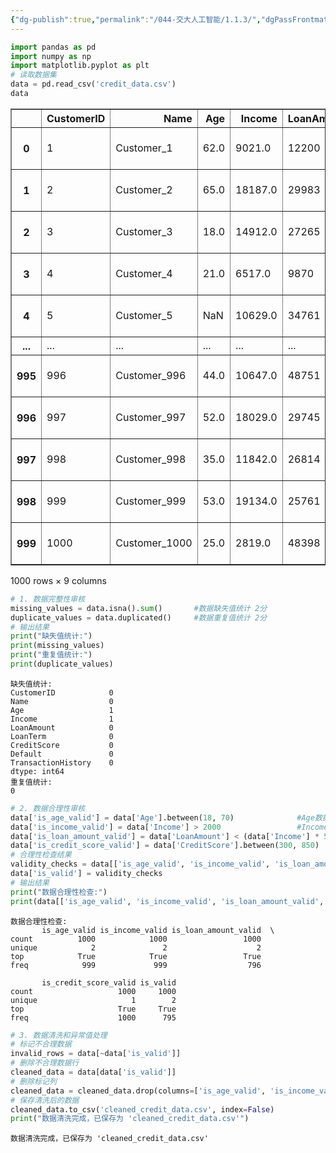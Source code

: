```yaml
---
{"dg-publish":true,"permalink":"/044-交大人工智能/1.1.3/","dgPassFrontmatter":true}
---
```



```python
import pandas as pd
import numpy as np
import matplotlib.pyplot as plt
# 读取数据集
data = pd.read_csv('credit_data.csv')
data
```




<div>
<style scoped>
    .dataframe tbody tr th:only-of-type {
        vertical-align: middle;
    }

    .dataframe tbody tr th {
        vertical-align: top;
    }

    .dataframe thead th {
        text-align: right;
    }
</style>
<table border="1" class="dataframe">
  <thead>
    <tr style="text-align: right;">
      <th></th>
      <th>CustomerID</th>
      <th>Name</th>
      <th>Age</th>
      <th>Income</th>
      <th>LoanAmount</th>
      <th>LoanTerm</th>
      <th>CreditScore</th>
      <th>Default</th>
      <th>TransactionHistory</th>
    </tr>
  </thead>
  <tbody>
    <tr>
      <th>0</th>
      <td>1</td>
      <td>Customer_1</td>
      <td>62.0</td>
      <td>9021.0</td>
      <td>12200</td>
      <td>13</td>
      <td>808</td>
      <td>0</td>
      <td>[{"amount": 795, "date": "2023-09-06"}, {"amou...</td>
    </tr>
    <tr>
      <th>1</th>
      <td>2</td>
      <td>Customer_2</td>
      <td>65.0</td>
      <td>18187.0</td>
      <td>29983</td>
      <td>46</td>
      <td>378</td>
      <td>0</td>
      <td>[{"amount": 865, "date": "2023-02-10"}, {"amou...</td>
    </tr>
    <tr>
      <th>2</th>
      <td>3</td>
      <td>Customer_3</td>
      <td>18.0</td>
      <td>14912.0</td>
      <td>27265</td>
      <td>35</td>
      <td>819</td>
      <td>0</td>
      <td>[{"amount": 398, "date": "2023-09-10"}, {"amou...</td>
    </tr>
    <tr>
      <th>3</th>
      <td>4</td>
      <td>Customer_4</td>
      <td>21.0</td>
      <td>6517.0</td>
      <td>9870</td>
      <td>11</td>
      <td>823</td>
      <td>0</td>
      <td>[{"amount": 217, "date": "2023-04-26"}, {"amou...</td>
    </tr>
    <tr>
      <th>4</th>
      <td>5</td>
      <td>Customer_5</td>
      <td>NaN</td>
      <td>10629.0</td>
      <td>34761</td>
      <td>44</td>
      <td>614</td>
      <td>0</td>
      <td>[{"amount": 520, "date": "2023-03-08"}, {"amou...</td>
    </tr>
    <tr>
      <th>...</th>
      <td>...</td>
      <td>...</td>
      <td>...</td>
      <td>...</td>
      <td>...</td>
      <td>...</td>
      <td>...</td>
      <td>...</td>
      <td>...</td>
    </tr>
    <tr>
      <th>995</th>
      <td>996</td>
      <td>Customer_996</td>
      <td>44.0</td>
      <td>10647.0</td>
      <td>48751</td>
      <td>50</td>
      <td>567</td>
      <td>0</td>
      <td>[{"amount": 719, "date": "2023-07-11"}, {"amou...</td>
    </tr>
    <tr>
      <th>996</th>
      <td>997</td>
      <td>Customer_997</td>
      <td>52.0</td>
      <td>18029.0</td>
      <td>29745</td>
      <td>42</td>
      <td>597</td>
      <td>0</td>
      <td>[{"amount": 534, "date": "2023-07-20"}, {"amou...</td>
    </tr>
    <tr>
      <th>997</th>
      <td>998</td>
      <td>Customer_998</td>
      <td>35.0</td>
      <td>11842.0</td>
      <td>26814</td>
      <td>24</td>
      <td>449</td>
      <td>0</td>
      <td>[{"amount": 807, "date": "2023-04-14"}, {"amou...</td>
    </tr>
    <tr>
      <th>998</th>
      <td>999</td>
      <td>Customer_999</td>
      <td>53.0</td>
      <td>19134.0</td>
      <td>25761</td>
      <td>28</td>
      <td>391</td>
      <td>0</td>
      <td>[{"amount": 370, "date": "2023-04-13"}, {"amou...</td>
    </tr>
    <tr>
      <th>999</th>
      <td>1000</td>
      <td>Customer_1000</td>
      <td>25.0</td>
      <td>2819.0</td>
      <td>48398</td>
      <td>40</td>
      <td>381</td>
      <td>0</td>
      <td>[{"amount": 135, "date": "2023-05-30"}, {"amou...</td>
    </tr>
  </tbody>
</table>
<p>1000 rows × 9 columns</p>
</div>




```python
# 1. 数据完整性审核
missing_values = data.isna().sum()       #数据缺失值统计 2分
duplicate_values = data.duplicated()     #数据重复值统计 2分
# 输出结果
print("缺失值统计:")
print(missing_values)
print("重复值统计:")
print(duplicate_values)
```

    缺失值统计:
    CustomerID            0
    Name                  0
    Age                   1
    Income                1
    LoanAmount            0
    LoanTerm              0
    CreditScore           0
    Default               0
    TransactionHistory    0
    dtype: int64
    重复值统计:
    0



```python
# 2. 数据合理性审核
data['is_age_valid'] = data['Age'].between(18, 70)              #Age数据的合理性审核 2分
data['is_income_valid'] = data['Income'] > 2000                 #Income数据的合理性审核 2分
data['is_loan_amount_valid'] = data['LoanAmount'] < (data['Income'] * 5)      #LoanAmount数据的合理性审核 2分
data['is_credit_score_valid'] = data['CreditScore'].between(300, 850)   #CreditScore数据的合理性审核 2分
# 合理性检查结果
validity_checks = data[['is_age_valid', 'is_income_valid', 'is_loan_amount_valid', 'is_credit_score_valid']].all(axis=1)
data['is_valid'] = validity_checks
# 输出结果
print("数据合理性检查:")
print(data[['is_age_valid', 'is_income_valid', 'is_loan_amount_valid', 'is_credit_score_valid', 'is_valid']].describe())
```

    数据合理性检查:
           is_age_valid is_income_valid is_loan_amount_valid  \
    count          1000            1000                 1000   
    unique            2               2                    2   
    top            True            True                 True   
    freq            999             999                  796   
    
           is_credit_score_valid is_valid  
    count                   1000     1000  
    unique                     1        2  
    top                     True     True  
    freq                    1000      795  



```python
# 3. 数据清洗和异常值处理
# 标记不合理数据
invalid_rows = data[~data['is_valid']]
# 删除不合理数据行
cleaned_data = data[data['is_valid']]
# 删除标记列
cleaned_data = cleaned_data.drop(columns=['is_age_valid', 'is_income_valid', 'is_loan_amount_valid', 'is_credit_score_valid', 'is_valid'])
# 保存清洗后的数据
cleaned_data.to_csv('cleaned_credit_data.csv', index=False)
print("数据清洗完成，已保存为 'cleaned_credit_data.csv'")
```

    数据清洗完成，已保存为 'cleaned_credit_data.csv'

